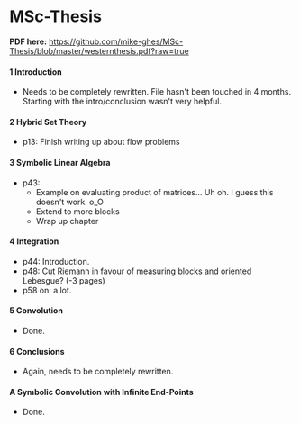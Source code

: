 MSc-Thesis
==========


**PDF here:**
https://github.com/mike-ghes/MSc-Thesis/blob/master/westernthesis.pdf?raw=true


#### 1 Introduction
  - Needs to be completely rewritten. File hasn't been touched in 4 months. Starting with the intro/conclusion wasn't very helpful.
  
#### 2 Hybrid Set Theory
  - p13: Finish writing up about flow problems

#### 3 Symbolic Linear Algebra
  - p43: 
    - Example on evaluating product of matrices... Uh oh. I guess this doesn't work. o_O
    - Extend to more blocks
	- Wrap up chapter

#### 4 Integration
  - p44: Introduction.
  - p48: Cut Riemann in favour of measuring blocks and oriented Lebesgue? (-3 pages)
  - p58 on: a lot.
  
#### 5 Convolution
  - Done.
  
#### 6 Conclusions
  - Again, needs to be completely rewritten.

#### A Symbolic Convolution with Infinite End-Points
  - Done.
		
	
		
	
	